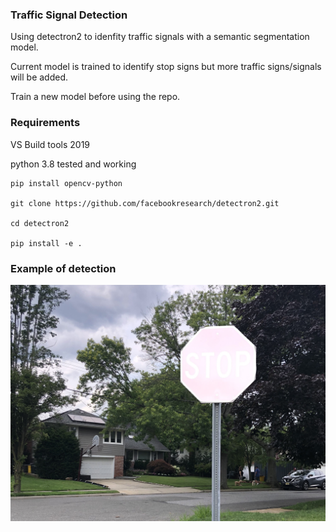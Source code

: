 ### Traffic Signal Detection

Using detectron2 to idenfity traffic signals with a semantic segmentation model. 

Current model is trained to identify stop signs but more traffic signs/signals will be added.

Train a new model before using the repo.

### Requirements

VS Build tools 2019

python 3.8 tested and working 

```console
pip install opencv-python

git clone https://github.com/facebookresearch/detectron2.git

cd detectron2

pip install -e .

```

### Example of detection

![plot](detection.jpg)
